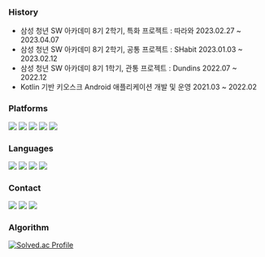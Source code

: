 <div>
 
   ### History
- 삼성 청년 SW 아카데미 8기 2학기, 특화 프로젝트 : 따라와    2023.02.27 ~ 2023.04.07
- 삼성 청년 SW 아카데미 8기 2학기, 공통 프로젝트 : SHabit    2023.01.03 ~ 2023.02.12
- 삼성 청년 SW 아카데미 8기 1학기, 관통 프로젝트 : Dundins   2022.07 ~ 2022.12
- Kotlin 기반 키오스크 Android 애플리케이션 개발 및 운영 2021.03 ~ 2022.02
 
</div>


<div>
 
   ### Platforms
 <p>
  <img src="https://img.shields.io/badge/Spring-6DB33F?style=flat&logo=jQuery&logoColor=white" />
  <img src="https://img.shields.io/badge/SpringBoot-6DB33F?style=flat&logo=SpringBoot&logoColor=white" />
  <img src="https://img.shields.io/badge/Vue.js-4FC08D?style=flat&logo=Vue.js&logoColor=white">
  <img src="https://img.shields.io/badge/React-61DAFB?style=flat&logo=react&logoColor=white"> 
  <img src="https://img.shields.io/badge/Android-3DDC84?style=flat&logo=Android&logoColor=white"/>
 </p>
</div>


<div>
 
 ### Languages
 <p>
   <img src="https://img.shields.io/badge/Kotlin-0095D5?style=flat&logo=Kotlin&logoColor=white"/> 
   <img src="https://img.shields.io/badge/Java-007396?style=flat&logo=Java&logoColor=white"/>
   <img src="https://img.shields.io/badge/Python-007396?style=flat&logo=Python&logoColor=white"/>
   <img src="https://img.shields.io/badge/Javascript-F7DF1E?style=flat&logo=javascript&logoColor=white">
 </p>
</div>




<div>
 
 ### Contact
 <p>
 <a href="https://velog.io/@donsco" target="_blank"><img src="https://img.shields.io/badge/Velog-20c997?style=flat&logo=Vimeo&logoColor=white"/></a>
 <a href="https://dontstopcoding.tistory.com/" target="_blank"><img src="https://img.shields.io/badge/Tistory-DD0B77?&logoColor=white"/></a>
 <a href="mailto:cadqe13@gmail.com" target="_blank"><img src="https://img.shields.io/badge/Gmail-EA4335?style=flat&logo=Gmail&logoColor=white"/></a>
 </p>
</div>

<div>
 
  ### Algorithm
  [![Solved.ac Profile](http://mazassumnida.wtf/api/v2/generate_badge?boj=wlwlsus)](https://solved.ac/wlwlsus/)
</div>
